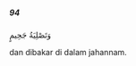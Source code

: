##### 94

<span class="ayah">وَتَصْلِيَةُ جَحِيمٍ</span>

<span class="ayah_translation">dan dibakar di dalam jahannam.</span>
